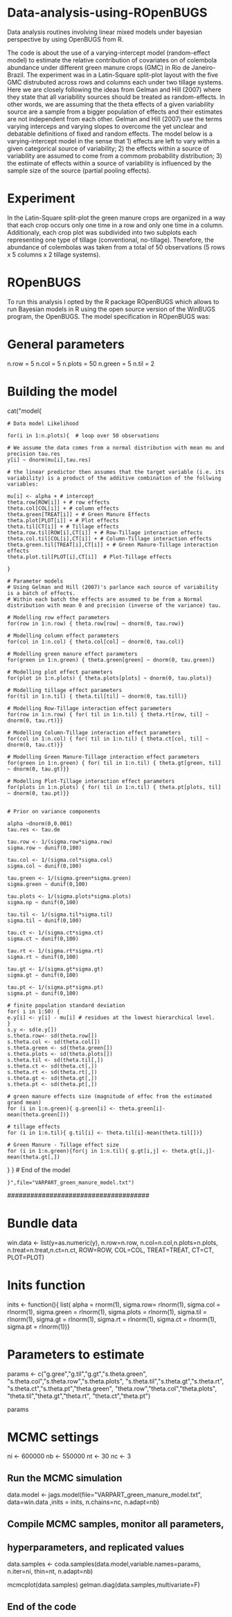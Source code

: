 # Data-analysis-using-ROpenBUGS

Data analysis routines involving linear mixed models under bayesian perspective by using OpenBUGS from R.

The code is about  the use of a varying-intercept model (random-effect model) to estimate the relative contribution of covariates on of colembola abundance under different green manure crops (GMC) in Rio de Janeiro-Brazil. The experiment was in a Latin-Square split-plot layout with the five GMC distrubuted across rows and columns each under two tillage systems. Here we are closely following the ideas from Gelman and Hill (2007) where they state that all variability sources should be treated as random-effects. In other words, we are assuming that the theta effects of a given variability source are a sample from a bigger population of effects and their estimates are not independent from each other. Gelman and Hill (2007) use the terms varying interceps and varying slopes to overcome the yet unclear and debatable definitions of fixed and random effects. The model below is a varying-intercept model in the sense that 1) effects are left to vary within a given categorical source of variability; 2) the effects within a source of variability are assumed to come from a commom probability distribution; 3) the estimate of effects within a source of variability is influenced by the sample size of the source (partial pooling effects).

 
# Experiment
In the Latin-Square split-plot the green manure crops are organized in a way that each crop occurs only one time in a row and only one time in a column. Additionaly, each crop plot was subdivided into two subplots each representing one type of tillage (conventional, no-tillage). Therefore, the abundance of colembolas was taken from a total of 50 observations (5 rows x 5 columns x 2 tillage systems).
  
  
# ROpenBUGS
To run this analysis I opted by the R package ROpenBUGS which allows to run Bayesian models  in R using the open source version of the WinBUGS program, the OpenBUGS. The model specification in ROpenBUGS was:

# General parameters
n.row = 5
n.col = 5
n.plots = 50
n.green = 5
n.til = 2

# Building the model
cat("model{

    # Data model Likelihood
        
    for(i in 1:n.plots){  # loop over 50 observations
    
    # We assume the data comes from a normal distribution with mean mu and precision tau.res
    y[i] ~ dnorm(mu[i],tau.res)
    
    # the linear predictor then assumes that the target variable (i.e. its variability) is a product of the additive combination of the follwing variables: 
    
    mu[i] <- alpha + # intercept 
    theta.row[ROW[i]] + # row effects
    theta.col[COL[i]] + # column effects
    theta.green[TREAT[i]] + # Green Manure Effects
    theta.plot[PLOT[i]] + # Plot effects
    theta.til[CT[i]] + # Tillage effects
    theta.row.til[ROW[i],CT[i]] + # Row-Tillage interaction effects
    theta.col.til[COL[i],CT[i]] + # Column-Tillage interaction effects
    theta.green.til[TREAT[i],CT[i]] + # Green Manure-Tillage interaction effects
    theta.plot.til[PLOT[i],CT[i]]  # Plot-Tillage effects

    }
    
    # Parameter models
    # Using Gelman and Hill (2007)'s parlance each source of variability is a batch of effects.
    # Within each batch the effects are assumed to be from a Normal distribution with mean 0 and precision (inverse of the variance) tau.
    
    # Modelling row effect parameters
    for(row in 1:n.row) { theta.row[row] ~ dnorm(0, tau.row)}
    
    # Modelling column effect parameters
    for(col in 1:n.col) { theta.col[col] ~ dnorm(0, tau.col)}
    
    # Modelling green manure effect parameters
    for(green in 1:n.green) { theta.green[green] ~ dnorm(0, tau.green)}
    
    # Modelling plot effect parameters
    for(plot in 1:n.plots) { theta.plots[plots] ~ dnorm(0, tau.plots)}
   
    # Modelling tillage effect parameters
    for(til in 1:n.til) { theta.til[til] ~ dnorm(0, tau.till)}
    
    # Modelling Row-Tillage interaction effect parameters
    for(row in 1:n.row) { for( til in 1:n.til) { theta.rt[row, til] ~ dnorm(0, tau.rt)}}
        
    # Modelling Column-Tillage interaction effect parameters
    for(col in 1:n.col) { for( til in 1:n.til) { theta.ct[col, til] ~ dnorm(0, tau.ct)}}
    
    # Modelling Green Manure-Tillage interaction effect parameters
    for(green in 1:n.green) { for( til in 1:n.til) { theta.gt[green, til] ~ dnorm(0, tau.gt)}}
    
    # Modelling Plot-Tillage interaction effect parameters
    for(plots in 1:n.plots) { for( til in 1:n.til) { theta.pt[plots, til] ~ dnorm(0, tau.pt)}}
    
        
    # Prior on variance components
    
    alpha ~dnorm(0,0.001)
    tau.res <- tau.de
    
    tau.row <- 1/(sigma.row*sigma.row)
    sigma.row ~ dunif(0,100)
    
    tau.col <- 1/(sigma.col*sigma.col)
    sigma.col ~ dunif(0,100)
    
    tau.green <- 1/(sigma.green*sigma.green)
    sigma.green ~ dunif(0,100)
    
    tau.plots <- 1/(sigma.plots*sigma.plots)
    sigma.np ~ dunif(0,100)
    
    tau.til <- 1/(sigma.til*sigma.til)
    sigma.til ~ dunif(0,100)
    
    tau.ct <- 1/(sigma.ct*sigma.ct)
    sigma.ct ~ dunif(0,100)
    
    tau.rt <- 1/(sigma.rt*sigma.rt)
    sigma.rt ~ dunif(0,100)
    
    tau.gt <- 1/(sigma.gt*sigma.gt)
    sigma.gt ~ dunif(0,100)
    
    tau.pt <- 1/(sigma.pt*sigma.pt)
    sigma.pt ~ dunif(0,100)
    
    # finite population standard deviation
    for( i in 1:50) {
    e.y[i] <- y[i] - mu[i] # residues at the lowest hierarchical level.
    }
    s.y <- sd(e.y[])
    s.theta.row<- sd(theta.row[])
    s.theta.col <- sd(theta.col[])
    s.theta.green <- sd(theta.green[])
    s.theta.plots <- sd(theta.plots[])
    s.theta.til <- sd(theta.til[,])
    s.theta.ct <- sd(theta.ct[,])
    s.theta.rt <- sd(theta.rt[,])
    s.theta.gt <- sd(theta.gt[,])
    s.theta.pt <- sd(theta.pt[,])

    # green manure effects size (magnitude of effec from the estimated grand mean)
    for (i in 1:n.green){ g.green[i] <- theta.green[i]-mean(theta.green[])}
        
    # tillage effects
    for (i in 1:n.til){ g.til[i] <- theta.til[i]-mean(theta.til[])}
        
    # Green Manure - Tillage effect size
    for (i in 1:n.green){for(j in 1:n.til){ g.gt[i,j] <- theta.gt[i,j]-mean(theta.gt[,])
        
   }
 }
     # End of the model
    
    }",file="VARPART_green_manure_model.txt")
    
    
    
#####################################
# Bundle data
win.data <- list(y=as.numeric(y), n.row=n.row, n.col=n.col,n.plots=n.plots, n.treat=n.treat,n.ct=n.ct, ROW=ROW, COL=COL, TREAT=TREAT, CT=CT, PLOT=PLOT)


# Inits function
inits <- function(){ list( alpha = rnorm(1),
                           sigma.row= rlnorm(1),
                           sigma.col = rlnorm(1),
                           sigma.green = rlnorm(1),
                           sigma.plots = rlnorm(1),
                           sigma.til = rlnorm(1),
                           sigma.gt = rlnorm(1),
                           sigma.rt = rlnorm(1),
                           sigma.ct = rlnorm(1),
                           sigma.pt = rlnorm(1))}
# Parameters to estimate
params <- c("g.gree","g.til","g.gt","s.theta.green",
"s.theta.col","s.theta.row","s.theta.plots",
"s.theta.til","s.theta.gt","s.theta.rt",
"s.theta.ct","s.theta.pt","theta.green",
"theta.row","theta.col","theta.plots",
"theta.til","theta.gt","theta.rt",
"theta.ct","theta.pt")

params
# MCMC settings
ni <- 600000
nb <- 550000
nt <- 30
nc <- 3

## Run the MCMC simulation
data.model <- jags.model(file="VARPART_green_manure_model.txt", data=win.data ,inits = inits,
                         n.chains=nc, n.adapt=nb)

## Compile MCMC samples, monitor all parameters,
## hyperparameters, and replicated values
data.samples <- coda.samples(data.model,variable.names=params, n.iter=ni, thin=nt, n.adapt=nb)  

mcmcplot(data.samples)
gelman.diag(data.samples,multivariate=F)



## End of the code
